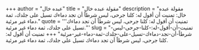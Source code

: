 +++
author = "عبده خال"
title = "مقولة عبده خال"
description = "مقولة عبده خال: تمنيت أن أقول له: كلنا جرحى، ليس شرطاً أن تجد دماءك تسيل على جلدك، ثمة دماء غير مرئية."
quote = '''تمنيت أن أقول له: كلنا جرحى، ليس شرطاً أن تجد دماءك تسيل على جلدك، ثمة دماء غير مرئية.'''
slug = "تمنيت-أن-أقول-له:-كلنا-جرحى-ليس-شرطاً-أن-تجد-دماءك-تسيل-على-جلدك-ثمة-دماء-غير-مرئية"
+++
تمنيت أن أقول له: كلنا جرحى، ليس شرطاً أن تجد دماءك تسيل على جلدك، ثمة دماء غير مرئية.
